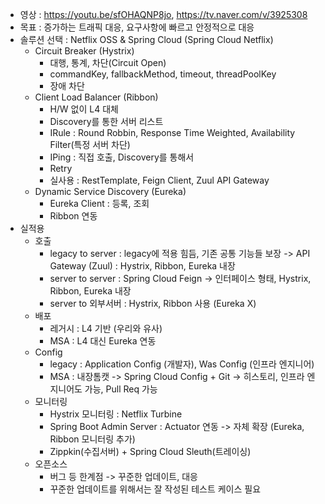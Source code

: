 * 영상 : https://youtu.be/sfOHAQNP8jo, https://tv.naver.com/v/3925308
* 목표 : 증가하는 트래픽 대응, 요구사항에 빠르고 안정적으로 대응
* 솔루션 선택 : Netflix OSS & Spring Cloud (Spring Cloud Netflix)
  * Circuit Breaker (Hystrix)
    * 대행, 통계, 차단(Circuit Open)
    * commandKey, fallbackMethod, timeout, threadPoolKey
    * 장애 차단
  * Client Load Balancer (Ribbon)
    * H/W 없이 L4 대체
    * Discovery를 통한 서버 리스트
    * IRule : Round Robbin, Response Time Weighted, Availability Filter(특정 서버 차단)
    * IPing : 직접 호출, Discovery를 통해서
    * Retry
    * 실사용 : RestTemplate, Feign Client, Zuul API Gateway
  * Dynamic Service Discovery (Eureka)
    * Eureka Client : 등록, 조회
    * Ribbon 연동
* 실적용
  * 호출
    * legacy to server : legacy에 적용 힘듬, 기존 공통 기능들 보장 -> API Gateway (Zuul) : Hystrix, Ribbon, Eureka 내장
    * server to server : Spring Cloud Feign -> 인터페이스 형태, Hystrix, Ribbon, Eureka 내장
    * server to 외부서버 : Hystrix, Ribbon 사용 (Eureka X)
  * 배포
    * 레거시 : L4 기반 (우리와 유사)
    * MSA : L4 대신 Eureka 연동
  * Config
    * legacy : Application Config (개발자), Was Config (인프라 엔지니어)
    * MSA : 내장톰캣 -> Spring Cloud Config + Git -> 히스토리, 인프라 엔지니어도 가능, Pull Req 가능
  * 모니터링
    * Hystrix 모니터링 : Netflix Turbine
    * Spring Boot Admin Server : Actuator 연동 -> 자체 확장 (Eureka, Ribbon 모니터링 추가)
    * Zippkin(수집서버) + Spring Cloud Sleuth(트레이싱)
  * 오픈소스
    * 버그 등 한계점 -> 꾸준한 업데이트, 대응
    * 꾸준한 업데이트를 위해서는 잘 작성된 테스트 케이스 필요

